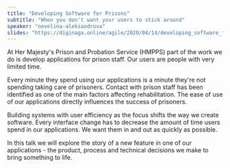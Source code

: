 ```yaml
---
title: "Developing Software for Prisons"
subtitle: "When you don't want your users to stick around"
speaker: "nevelina-aleksandrova"
slides: "https://diginaga.online/agile/2020/04/14/developing_software_for_prisons.html"
---
```

At Her Majesty's Prison and Probation Service (HMPPS) part of the work we do is develop applications for prison staff. Our users are people with very limited time.

Every minute they spend using our applications is a minute they're not spending taking care of prisoners. Contact with prison staff has been identified as one of the main factors affecting rehabilitation. The ease of use of our applications directly influences the success of prisoners.

Building systems with user efficiency as the focus shifts the way we create software. Every interface change has to decrease the amount of time users spend in our applications. We want them in and out as quickly as possible.

In this talk we will explore the story of a new feature in one of our applications - the product, process and technical decisions we make to bring something to life.

